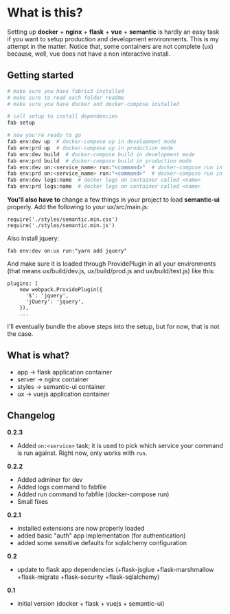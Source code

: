 # What is this?

Setting up **docker** + **nginx** + **flask** + **vue** + **semantic** is hardly an easy task if you want to setup production and development environments. This is my attempt
in the matter. Notice that, some containers are not complete (ux)
because, well, vue does not have a non interactive install.

## Getting started

```bash
# make sure you have fabric3 installed
# make sure to read each folder readme
# make sure you have docker and docker-compose installed

# call setup to install dependencies
fab setup

# now you're ready to go
fab env:dev up  # docker-compose up in development mode
fab env:prd up  # docker-compose up in production mode
fab env:dev build  # docker-compose build in development mode
fab env:prd build  # docker-compose build in production mode
fab env:dev on:<service_name> run:"<command>"  # docker-compose run in development mode
fab env:prd on:<service_name> run:"<command>"  # docker-compose run in production mode
fab env:dev logs:name  # docker logs on container called <name>
fab env:prd logs:name  # docker logs on container called <name>
```

**You'll also have to** change a few things in your project to
load **semantic-ui** properly. Add the following to your ux/src/main.js:

```
require('./styles/semantic.min.css')
require('./styles/semantic.min.js')
```

Also install jquery:

```
fab env:dev on:ux run:"yarn add jquery"
```

And make sure it is loaded through ProvidePlugin in all your
environments (that means ux/build/dev.js, ux/build/prod.js and ux/build/test.js) like this:

```
plugins: [
    new webpack.ProvidePlugin({
      '$': 'jquery',
      'jQuery': 'jquery',
    }),
    ...
```

I'll eventually bundle the above steps into the setup, but for now,
that is not the case.

## What is what?

* app -> flask application container
* server -> nginx container
* styles -> semantic-ui container
* ux -> vuejs application container

## Changelog

**0.2.3**

* Added `on:<service>` task; it is used to pick which service your command is run against. Right now, only works with `run`.

**0.2.2**

* Added adminer for dev
* Added logs command to fabfile
* Added run command to fabfile (docker-compose run)
* Small fixes

**0.2.1**

* installed extensions are now properly loaded
* added basic "auth" app implementation (for authentication)
* added some sensitive defaults for sqlalchemy configuration

**0.2**

* update to flask app dependencies (+flask-jsglue +flask-marshmallow +flask-migrate +flask-security +flask-sqlalchemy)

**0.1**

* initial version (docker + flask + vuejs + semantic-ui)
